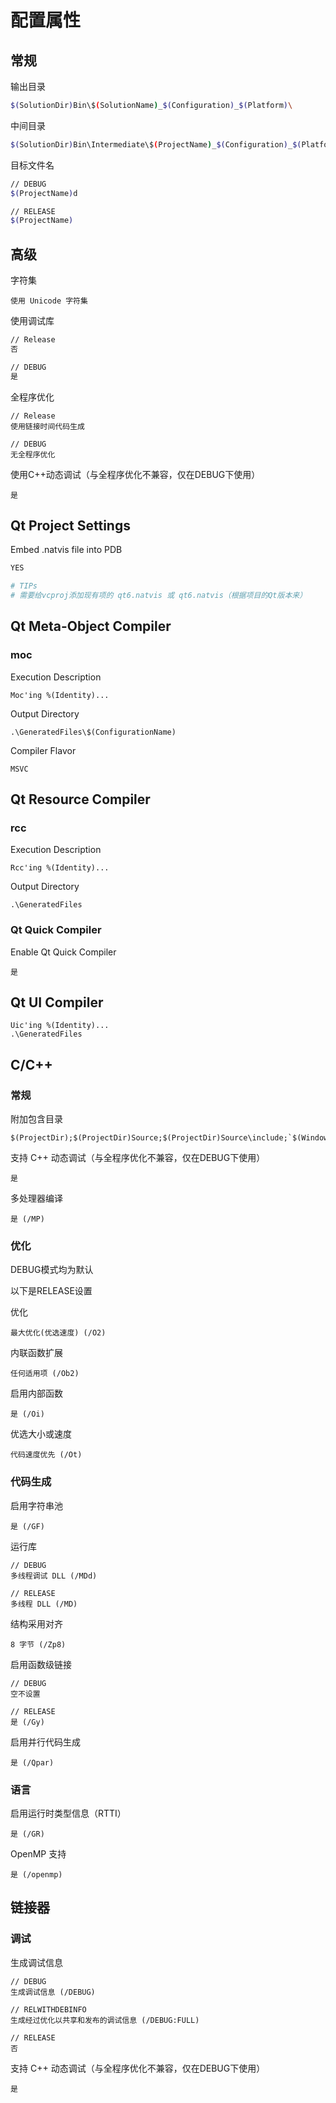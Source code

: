 # 配置属性

## 常规

输出目录

```bash
$(SolutionDir)Bin\$(SolutionName)_$(Configuration)_$(Platform)\

```



中间目录

```bash
$(SolutionDir)Bin\Intermediate\$(ProjectName)_$(Configuration)_$(Platform)\
```



目标文件名

```bash
// DEBUG
$(ProjectName)d

// RELEASE
$(ProjectName)
```



## 高级

字符集

```
使用 Unicode 字符集
```



使用调试库

```bash
// Release
否

// DEBUG
是
```



全程序优化

```
// Release
使用链接时间代码生成

// DEBUG
无全程序优化
```



使用C++动态调试（与全程序优化不兼容，仅在DEBUG下使用）

```
是
```



## Qt Project Settings

Embed .natvis file into PDB

```bash
YES

# TIPs
# 需要给vcproj添加现有项的 qt6.natvis 或 qt6.natvis（根据项目的Qt版本来）
```



## Qt Meta-Object Compiler

### moc

Execution Description

```
Moc'ing %(Identity)...
```



Output Directory

```
.\GeneratedFiles\$(ConfigurationName)
```



Compiler Flavor

```
MSVC
```



## Qt Resource Compiler

### rcc

Execution Description

```
Rcc'ing %(Identity)...
```



Output Directory

```
.\GeneratedFiles
```



### Qt Quick Compiler

Enable Qt Quick Compiler

```
是
```



## Qt UI Compiler



```
Uic'ing %(Identity)...
.\GeneratedFiles
```



## C/C++

### 常规

附加包含目录

```
$(ProjectDir);$(ProjectDir)Source;$(ProjectDir)Source\include;`$(WindowsSDK_IncludePath)
```



支持 C++ 动态调试（与全程序优化不兼容，仅在DEBUG下使用）

```
是
```



多处理器编译

```
是 (/MP)
```



### 优化

DEBUG模式均为默认

以下是RELEASE设置

优化

```
最大优化(优选速度) (/O2)
```



内联函数扩展

```
任何适用项 (/Ob2)
```



启用内部函数

```
是 (/Oi)
```



优选大小或速度

```
代码速度优先 (/Ot)
```



### 代码生成

启用字符串池

```
是 (/GF)
```



运行库

```
// DEBUG
多线程调试 DLL (/MDd)

// RELEASE
多线程 DLL (/MD)
```



结构采用对齐

```
8 字节 (/Zp8)
```



启用函数级链接

```
// DEBUG
空不设置

// RELEASE
是 (/Gy)
```



启用并行代码生成

```
是 (/Qpar)
```



### 语言

启用运行时类型信息（RTTI）

```
是 (/GR)
```



OpenMP 支持

```
是 (/openmp)
```



## 链接器

### 调试

生成调试信息

```
// DEBUG
生成调试信息 (/DEBUG)

// RELWITHDEBINFO
生成经过优化以共享和发布的调试信息 (/DEBUG:FULL)

// RELEASE
否
```



支持 C++ 动态调试（与全程序优化不兼容，仅在DEBUG下使用）

```
是
```


